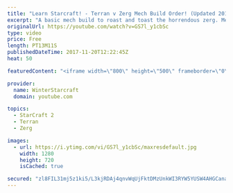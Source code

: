 ```yaml
---
title: "Learn Starcraft! - Terran v Zerg Mech Build Order! (Updated 2018)"
excerpt: "A basic mech build to roast and toast the horrendous zerg. Meant for lower level players looking for some direction! -- Watch live at https://www.twitch.tv/wintergaming"
originalUrl: https://youtube.com/watch?v=GS7l_y1cbSc
type: video
price: Free
length: PT13M11S
publishedDateTime: 2017-11-20T12:22:45Z
heat: 50

featuredContent: "<iframe width=\"800\" height=\"500\" frameborder=\"0\" src=\"https://www.youtube.com/embed/GS7l_y1cbSc\" allow=\"accelerometer; autoplay; encrypted-media; gyroscope; picture-in-picture\" allowfullscreen></iframe>"

provider:
  name: WinterStarcraft
  domain: youtube.com

topics:
  - StarCraft 2
  - Terran
  - Zerg

images:
  - url: https://i.ytimg.com/vi/GS7l_y1cbSc/maxresdefault.jpg
    width: 1280
    height: 720
    isCached: true

secured: "zl8FIL31mj5z1ki5/L3kjRDAj4qnvWqUjFktDMzUnkWI3RYW5YUSW4AHGCanaJd3VxJKmyGLd7fCPDqlfpBdakAr9rpAwdAFOQn+Ub9ioVbF+rQn19PBljPkgaWnhDTZM1jbRaJnGGt9vQv38lCL3XhokMjFeAxnAJLJJfHDlDpaxkv6y0JSTyino1hGRKQn23c93cGRBPuRvwx8Hfs89hSTjhvc7aQwE3Gk97nz+sRJZRU/fi6XPsJjZIKNwhbzUyyo33g6CLorIGLFHhjPXJs4Xln3KyOFVhtgiPZ0TgxskFjpfYWnofIfxjOSuytmC6k+prbxdkanFMmv4XP/iyg2P3BXicRg8ZextI0Q8+MH96barWjI6NbZOkuFw5GEJHYKexLyyHEPfJP2ZRi9f7w7Kr+dfgs5XaxrMXlOx/E=;0/NdVPjtRDKdJr7UxJ7Jrg=="
---
```


